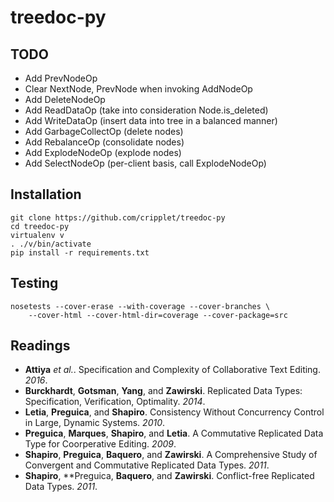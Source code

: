 # treedoc-py

## TODO

* Add PrevNodeOp
* Clear NextNode, PrevNode when invoking AddNodeOp
* Add DeleteNodeOp
* Add ReadDataOp (take into consideration Node.is_deleted)
* Add WriteDataOp (insert data into tree in a balanced manner)
* Add GarbageCollectOp (delete nodes)
* Add RebalanceOp (consolidate nodes)
* Add ExplodeNodeOp (explode nodes)
* Add SelectNodeOp (per-client basis, call ExplodeNodeOp)

## Installation

```
git clone https://github.com/cripplet/treedoc-py
cd treedoc-py
virtualenv v
. ./v/bin/activate
pip install -r requirements.txt
```

## Testing

```
nosetests --cover-erase --with-coverage --cover-branches \
    --cover-html --cover-html-dir=coverage --cover-package=src
```

## Readings

* **Attiya** *et al.*. Specification and Complexity of Collaborative Text Editing. *2016*.
* **Burckhardt**, **Gotsman**, **Yang**, and **Zawirski**. Replicated Data Types: Specification, Verification, Optimality. *2014*.
* **Letia**, **Preguica**, and **Shapiro**. Consistency Without Concurrency Control in Large, Dynamic Systems. *2010*.
* **Preguica**, **Marques**, **Shapiro**, and **Letia**. A Commutative Replicated Data Type for Coorperative Editing. *2009*.
* **Shapiro**, **Preguica**, **Baquero**, and **Zawirski**. A Comprehensive Study of Convergent and Commutative Replicated Data Types. *2011*.
* **Shapiro**, **Preguica, **Baquero**, and **Zawirski**. Conflict-free Replicated Data Types. *2011*.
